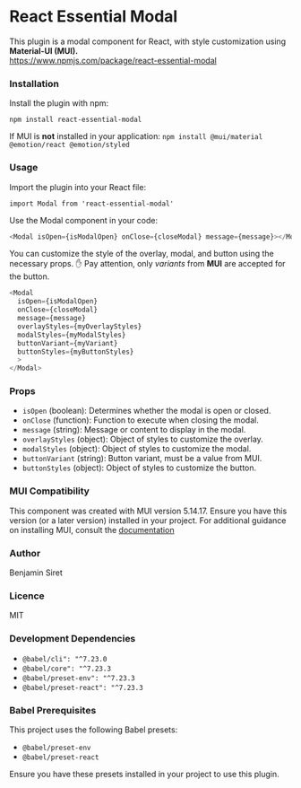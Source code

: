 # React Essential Modal
This plugin is a modal component for React, with style customization using **Material-UI (MUI).**  
https://www.npmjs.com/package/react-essential-modal

### Installation
Install the plugin with npm:

```npm install react-essential-modal```

If MUI is **not** installed in your application:
```npm install @mui/material @emotion/react @emotion/styled```

### Usage
Import the plugin into your React file:

```import Modal from 'react-essential-modal'```

Use the Modal component in your code:
```javascript
<Modal isOpen={isModalOpen} onClose={closeModal} message={message}></Modal>
```

You can customize the style of the overlay, modal, and button using the necessary props.
:raised_hand: Pay attention, only *variants* from **MUI** are accepted for the button.

```javascript
<Modal
  isOpen={isModalOpen}
  onClose={closeModal}
  message={message}
  overlayStyles={myOverlayStyles}
  modalStyles={myModalStyles}
  buttonVariant={myVariant}
  buttonStyles={myButtonStyles}
  >
</Modal>
```
### Props
- `isOpen` (boolean): Determines whether the modal is open or closed.
- `onClose` (function): Function to execute when closing the modal.
- `message` (string): Message or content to display in the modal.
- `overlayStyles`  (object): Object of styles to customize the overlay.
- `modalStyles` (object): Object of styles to customize the modal.
- `buttonVariant` (string): Button variant, must be a value from MUI.
- `buttonStyles` (object): Object of styles to customize the button.

### MUI Compatibility
This component was created with MUI version 5.14.17.
Ensure you have this version (or a later version) installed in your project.
For additional guidance on installing MUI, consult the [documentation](https://mui.com/material-ui/)

### Author
Benjamin Siret

### Licence
MIT

### Development Dependencies
- `@babel/cli": "^7.23.0`
- `@babel/core": "^7.23.3`
- `@babel/preset-env": "^7.23.3`
- `@babel/preset-react": "^7.23.3`

### Babel Prerequisites
This project uses the following Babel presets:
- `@babel/preset-env`
- `@babel/preset-react`

Ensure you have these presets installed in your project to use this plugin.
